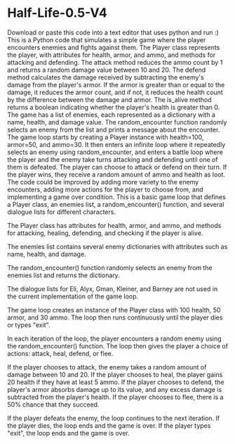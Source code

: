 # Half-Life-0.5-V4
Download or paste this code into a text editor that uses python and run :)
This is a Python code that simulates a simple game where the player encounters enemies and fights against them.
The Player class represents the player, with attributes for health, armor, and ammo, and methods for attacking and defending. The attack method reduces the ammo count by 1 and returns a random damage value between 10 and 20. The defend method calculates the damage received by subtracting the enemy's damage from the player's armor. If the armor is greater than or equal to the damage, it reduces the armor count, and if not, it reduces the health count by the difference between the damage and armor. The is_alive method returns a boolean indicating whether the player's health is greater than 0.
The game has a list of enemies, each represented as a dictionary with a name, health, and damage value. The random_encounter function randomly selects an enemy from the list and prints a message about the encounter.
The game loop starts by creating a Player instance with health=100, armor=50, and ammo=30. It then enters an infinite loop where it repeatedly selects an enemy using random_encounter, and enters a battle loop where the player and the enemy take turns attacking and defending until one of them is defeated. The player can choose to attack or defend on their turn. If the player wins, they receive a random amount of ammo and health as loot.
The code could be improved by adding more variety to the enemy encounters, adding more actions for the player to choose from, and implementing a game over condition.
This is a basic game loop that defines a Player class, an enemies list, a random_encounter() function, and several dialogue lists for different characters.

The Player class has attributes for health, armor, and ammo, and methods for attacking, healing, defending, and checking if the player is alive.

The enemies list contains several enemy dictionaries with attributes such as name, health, and damage.

The random_encounter() function randomly selects an enemy from the enemies list and returns the dictionary.

The dialogue lists for Eli, Alyx, Gman, Kleiner, and Barney are not used in the current implementation of the game loop.

The game loop creates an instance of the Player class with 100 health, 50 armor, and 30 ammo. The loop then runs continuously until the player dies or types "exit".

In each iteration of the loop, the player encounters a random enemy using the random_encounter() function. The loop then gives the player a choice of actions: attack, heal, defend, or flee.

If the player chooses to attack, the enemy takes a random amount of damage between 10 and 20. If the player chooses to heal, the player gains 20 health if they have at least 5 ammo. If the player chooses to defend, the player's armor absorbs damage up to its value, and any excess damage is subtracted from the player's health. If the player chooses to flee, there is a 50% chance that they succeed.

If the player defeats the enemy, the loop continues to the next iteration. If the player dies, the loop ends and the game is over. If the player types "exit", the loop ends and the game is over.
